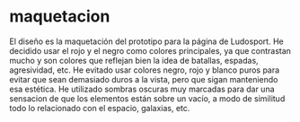 # maquetacion
El diseño es la maquetación del prototipo para la página de Ludosport.
He decidido usar el rojo y el negro como colores principales, ya que contrastan mucho y son colores que reflejan bien la idea de batallas, espadas, agresividad, etc.
He evitado usar colores negro, rojo y blanco puros para evitar que sean demasiado duros a la vista, pero que sigan manteniendo esa estética.
He utilizado sombras oscuras muy marcadas para dar una sensacion de que los elementos están sobre un vacío, a modo de similitud todo lo relacionado con el espacio, galaxias, etc.
